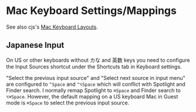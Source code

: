 Mac Keyboard Settings/Mappings
==============================

See also cjs's [Mac Keyboard Layouts].

[Mac Keyboard Layouts]: https://github.com/0cjs/Mac-Keyboard-Layouts


Japanese Input
--------------

On US or other keyboards without カな and 英数 keys you need to configure
the Input Sources shortcut under the Shortcuts tab in Keyboard settings.

"Select the previous input source" and "Select next source in input
menu" are configured to `^Space` and `^⌥Space` which will conflict
with Spotlight and Finder search. I normally remap Spotlight to
`⌘Space` and Finder search to `⌥⌘Space`. However, the default mapping
on a US keyboard Mac in Guest mode is `⌘Space` to select the previous
input source.
